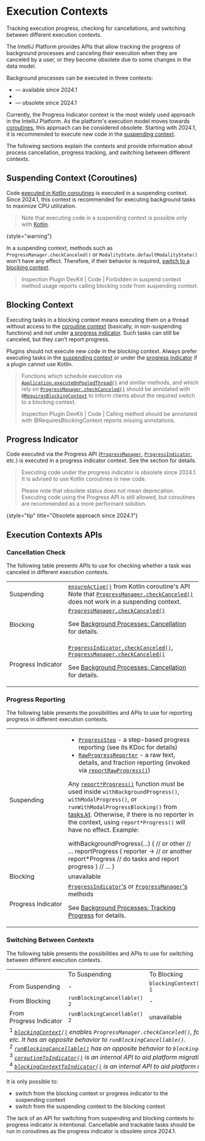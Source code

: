 <!-- Copyright 2000-2025 JetBrains s.r.o. and contributors. Use of this source code is governed by the Apache 2.0 license. -->

# Execution Contexts

<link-summary>Tracking execution progress, checking for cancellations, and switching between different execution contexts.</link-summary>

The IntelliJ Platform provides APIs that allow tracking the progress of background processes and canceling their execution when they are canceled by a user, or they become obsolete due to some changes in the data model.

Background processes can be executed in three contexts:
- [](#suspending-context-coroutines) — available since 2024.1
- [](#blocking-context)
- [](#progress-indicator) — obsolete since 2024.1

Currently, the Progress Indicator context is the most widely used approach in the IntelliJ Platform.
As the platform's execution model moves towards [coroutines](launching_coroutines.md), this approach can be considered obsolete.
Starting with 2024.1, it is recommended to execute new code in the [suspending context](#suspending-context-coroutines).

The following sections explain the contexts and provide information about process cancellation, progress tracking, and switching between different contexts.

## Suspending Context (Coroutines)
<primary-label ref="2024.1"/>

Code [executed in Kotlin coroutines](launching_coroutines.md) is executed in a suspending context.
Since 2024.1, this context is recommended for executing background tasks to maximize CPU utilization.

> Note that executing code in a suspending context is possible only with [Kotlin](using_kotlin.md).
>
{style="warning"}

In a suspending context, methods such as `ProgressManager.checkCanceled()` or `ModalityState.defaultModalityState()` won't have any effect.
Therefore, if their behavior is required, [switch to a blocking context](#switching-between-contexts).

> Inspection <control>Plugin DevKit | Code | Forbidden in suspend context method usage</control> reports calling blocking code from suspending context.

## Blocking Context

Executing tasks in a blocking context means executing them on a thread without access to the [coroutine context](#suspending-context-coroutines) (basically, in non-suspending functions) and not under [a progress indicator](#progress-indicator).
Such tasks can still be canceled, but they can't report progress.

Plugins should not execute new code in the blocking context.
Always prefer executing tasks in the [suspending context](#suspending-context-coroutines) or under the [progress indicator](#progress-indicator) if a plugin cannot use Kotlin.

> Functions which schedule execution via [`Application.executeOnPooledThread()`](%gh-ic%/platform/core-api/src/com/intellij/openapi/application/Application.java)
> and similar methods, and which rely on [`ProgressManager.checkCanceled()`](%gh-ic%/platform/core-api/src/com/intellij/openapi/progress/ProgressManager.java)
> should be annotated with [`@RequiresBlockingContext`](%gh-ic%/platform/core-api/src/com/intellij/util/concurrency/annotations/RequiresBlockingContext.kt)
> to inform clients about the required switch to a blocking context.
>
> Inspection <control>Plugin DevKit | Code | Calling method should be annotated with @RequiresBlockingContext</control> reports missing annotations.

## Progress Indicator
<primary-label ref="obsolete-2024.1"/>

Code executed via the Progress API
([`ProgressManager`](%gh-ic%/platform/core-api/src/com/intellij/openapi/progress/ProgressManager.java),
[`ProgressIndicator`](%gh-ic%/platform/core-api/src/com/intellij/openapi/progress/ProgressIndicator.java), etc.)
is executed in a progress indicator context.
See the [](background_processes.md#progress-api) section for details.

> Executing code under the progress indicator is obsolete since 2024.1.
> It is advised to use Kotlin coroutines in new code.
>
> Please note that obsolete status does not mean deprecation.
> Executing code using the Progress API is still allowed, but coroutines are recommended as a more performant solution.
>
{style="tip" title="Obsolete approach since 2024.1"}

## Execution Contexts APIs

### Cancellation Check

The following table presents APIs to use for checking whether a task was canceled in different execution contexts.

<table style="header-column">
    <tr>
      <td width="16%">Suspending</td>
      <td>
        <code><a href="https://kotlinlang.org/api/kotlinx.coroutines/kotlinx-coroutines-core/kotlinx.coroutines/ensure-active.html">ensureActive()</a></code> from Kotlin coroutine's API
        <warning>
          Note that <code><a href="%gh-ic%/platform/core-api/src/com/intellij/openapi/progress/ProgressManager.java">ProgressManager.checkCanceled()</a></code> does not work in a suspending context.
        </warning>
      </td>
    </tr>
    <tr>
        <td>Blocking</td>
        <td>
          <code><a href="%gh-ic%/platform/core-api/src/com/intellij/openapi/progress/ProgressManager.java">ProgressManager.checkCanceled()</a></code>
           <p>See <a href="background_processes.md#cancellation">Background Processes: Cancellation</a> for details.</p>
        </td>
    </tr>
    <tr>
      <td>Progress&nbsp;Indicator</td>
        <td>
          <code><a href="%gh-ic%/platform/core-api/src/com/intellij/openapi/progress/ProgressIndicator.java">ProgressIndicator.checkCanceled()</a></code>, <code><a href="%gh-ic%/platform/core-api/src/com/intellij/openapi/progress/ProgressManager.java">ProgressManager.checkCanceled()</a></code>
           <p>See <a href="background_processes.md#cancellation">Background Processes: Cancellation</a> for details.</p>
        </td>
    </tr>
</table>

### Progress Reporting

The following table presents the possibilities and APIs to use for reporting progress in different execution contexts.

<table style="header-column">
    <tr>
      <td width="16%">Suspending</td>
      <td>
        <ul>
          <li><code><a href="%gh-ic%/platform/util/progress/src/impl/ProgressStep.kt">ProgressStep</a></code> - a step-based progress reporting (see its KDoc for details)</li>
          <li><code><a href="%gh-ic%/platform/util/progress/src/RawProgressReporter.kt">RawProgressReporter</a></code> - a raw text, details, and fraction reporting (invoked via <code><a href="%gh-ic%/platform/util/progress/src/steps.kt">reportRawProgress()</a></code>)</li>
        </ul>
        <p>
          Any <code><a href="%gh-ic%/platform/util/progress/src/steps.kt">report*Progress()</a></code> function must be used inside <code>withBackgroundProgress()</code>, <code>withModalProgress()</code>, or <code>runWithModalProgressBlocking()</code> from <a href="%gh-ic%/platform/progress/shared/src/tasks.kt"><path>tasks.kt</path></a>.
          Otherwise, if there is no reporter in the context, using <code>report*Progress()</code> will have no effect.
          Example:
        </p>
        <code-block lang="kotlin">
          withBackgroundProgress(...) { // or other
            // ...
            reportProgress { reporter -> // or another report*Progress
              // do tasks and report progress
            }
            // ...
          }
        </code-block>
      </td>
    </tr>
    <tr>
        <td>Blocking</td>
        <td>
          unavailable
        </td>
    </tr>
    <tr>
      <td>Progress&nbsp;Indicator</td>
        <td>
          <a href="%gh-ic%/platform/core-api/src/com/intellij/openapi/progress/ProgressIndicator.java"><code>ProgressIndicator</code>'s</a> or <a href="%gh-ic%/platform/core-api/src/com/intellij/openapi/progress/ProgressManager.java"><code>ProgressManager</code>'s</a> methods
           <p>See <a href="background_processes.md#tracking-progress">Background Processes: Tracking Progress</a> for details.</p>
        </td>
    </tr>
</table>

### Switching Between Contexts

The following table presents the possibilities and APIs to use for switching between different execution contexts.

<table style="both">
    <tr>
        <td width="16%"></td>
        <td>To&nbsp;Suspending</td>
        <td>To&nbsp;Blocking</td>
        <td>To&nbsp;Progress&nbsp;Indicator</td>
    </tr>
    <tr>
        <td>From Suspending</td>
        <td>-</td>
        <td><code>blockingContext()</code> <sup>1</sup></td>
        <td>unavailable <sup>3</sup></td>
    </tr>
    <tr>
        <td>From Blocking</td>
        <td><code>runBlockingCancellable()</code> <sup>2</sup></td>
        <td>-</td>
        <td>unavailable <sup>4</sup></td>
    </tr>
    <tr>
        <td>From Progress&nbsp;Indicator</td>
        <td><code>runBlockingCancellable()</code> <sup>2</sup></td>
        <td>unavailable</td>
        <td>-</td>
    </tr>
    <tr>
      <td colspan="4">
        <sup>1</sup> <i><a href="%gh-ic%/platform/core-api/src/com/intellij/openapi/progress/coroutines.kt"><code>blockingContext()</code></a> enables <code>ProgressManager.checkCanceled()</code>, forwards modality state, etc. It has an opposite behavior to <code>runBlockingCancellable()</code>.</i><br/>
        <sup>2</sup> <i><a href="%gh-ic%/platform/core-api/src/com/intellij/openapi/progress/coroutines.kt"><code>runBlockingCancellable()</code></a> has an opposite behavior to <code>blockingContext()</code></i><br/>
        <sup>3</sup> <i><a href="%gh-ic%/platform/core-api/src/com/intellij/openapi/progress/coroutines.kt"><code>coroutineToIndicator()</code></a> is an internal API to aid platform migration</i><br/>
        <sup>4</sup> <i><a href="%gh-ic%/platform/core-api/src/com/intellij/openapi/progress/coroutines.kt"><code>blockingContextToIndicator()</code></a> is an internal API to aid platform migration</i>
      </td>
    </tr>
</table>

It is only possible to:
- switch from the blocking context or progress indicator to the suspending context
- switch from the suspending context to the blocking context

The lack of an API for switching from suspending and blocking contexts to progress indicator is intentional.
Cancellable and trackable tasks should be run in coroutines as the progress indicator is obsolete since 2024.1.

<include from="snippets.md" element-id="missingContent"/>
